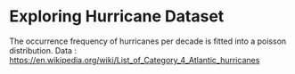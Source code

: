# Exploring Hurricane Dataset

The occurrence frequency of hurricanes per decade is fitted into a poisson distribution. Data : https://en.wikipedia.org/wiki/List_of_Category_4_Atlantic_hurricanes 
 